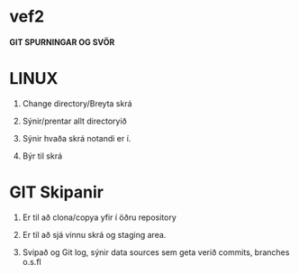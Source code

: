 # vef2

#### GIT SPURNINGAR OG SVÖR

# LINUX
1. Change directory/Breyta skrá

2. Sýnir/prentar allt directoryið

3. Sýnir hvaða skrá notandi er í.

4. Býr til skrá

# GIT Skipanir 
1. Er til að clona/copya yfir í öðru repository

2. Er til að sjá vinnu skrá og staging area.
   
3. Svipað og Git log, sýnir data sources sem geta verið commits, branches o.s.fl

